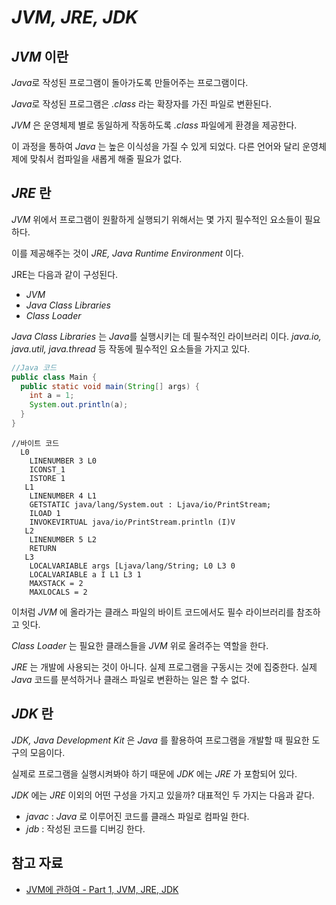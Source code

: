 # *JVM, JRE, JDK*

## *JVM* 이란

*Java*로 작성된 프로그램이 돌아가도록 만들어주는 프로그램이다.

*Java*로 작성된 프로그램은 *.class* 라는 확장자를 가진 파일로 변환된다.

*JVM* 은 운영체제 별로 동일하게 작동하도록 *.class* 파일에게 환경을 제공한다.

이 과정을 통하여 *Java* 는 높은 이식성을 가질 수 있게 되었다. 다른 언어와 달리 운영체제에 맞춰서 컴파일을 새롭게 해줄 필요가 없다.

## *JRE* 란

*JVM* 위에서 프로그램이 원활하게 실행되기 위해서는 몇 가지 필수적인 요소들이 필요하다.

이를 제공해주는 것이 *JRE, Java Runtime Environment* 이다.

JRE는 다음과 같이 구성된다.

- *JVM*
- *Java Class Libraries*
- *Class Loader*

*Java Class Libraries* 는 *Java*를 실행시키는 데 필수적인 라이브러리 이다. *java.io, java.util, java.thread* 등 작동에 필수적인 요소들을 가지고 있다.

```java
//Java 코드
public class Main {
  public static void main(String[] args) {
    int a = 1;
    System.out.println(a);
  }
}
```

```byte
//바이트 코드
  L0
    LINENUMBER 3 L0
    ICONST_1
    ISTORE 1
   L1
    LINENUMBER 4 L1
    GETSTATIC java/lang/System.out : Ljava/io/PrintStream;
    ILOAD 1
    INVOKEVIRTUAL java/io/PrintStream.println (I)V
   L2
    LINENUMBER 5 L2
    RETURN
   L3
    LOCALVARIABLE args [Ljava/lang/String; L0 L3 0
    LOCALVARIABLE a I L1 L3 1
    MAXSTACK = 2
    MAXLOCALS = 2
```

이처럼 *JVM* 에 올라가는 클래스 파일의 바이트 코드에서도 필수 라이브러리를 참조하고 잇다.

*Class Loader* 는 필요한 클래스들을 *JVM* 위로 올려주는 역할을 한다.

*JRE* 는 개발에 사용되는 것이 아니다. 실제 프로그램을 구동시는 것에 집중한다. 실제 *Java* 코드를 분석하거나 클래스 파일로 변환하는 일은 할 수 없다.

## *JDK* 란

*JDK, Java Development Kit* 은 *Java* 를 활용하여 프로그램을 개발할 때 필요한 도구의 모음이다.

실제로 프로그램을 실행시켜봐야 하기 때문에 *JDK* 에는 *JRE* 가 포함되어 있다.

*JDK* 에는 *JRE* 이외의 어떤 구성을 가지고 있을까? 대표적인 두 가지는 다음과 같다.

- *javac* : *Java* 로 이루어진 코드를 클래스 파일로 컴파일 한다.
- *jdb* : 작성된 코드를 디버깅 한다.

## 참고 자료
- [JVM에 관하여 - Part 1, JVM, JRE, JDK](https://tecoble.techcourse.co.kr/post/2021-07-12-jvm-jre-jdk/)